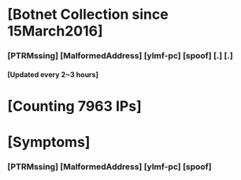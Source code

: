 # [Botnet Collection since 15March2016]
### [PTRMssing] [MalformedAddress] [ylmf-pc] [spoof] [.] [.]
#### [Updated every 2~3 hours]

# [Counting 7963 IPs]

# [Symptoms] 
###   [PTRMssing] [MalformedAddress] [ylmf-pc] [spoof]
